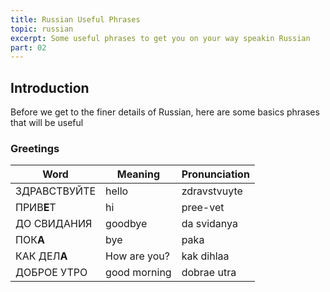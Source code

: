 ```yaml
---
title: Russian Useful Phrases
topic: russian
excerpt: Some useful phrases to get you on your way speakin Russian
part: 02
---
```


## Introduction

Before we get to the finer details of Russian, here are some basics phrases that will be useful

### Greetings

| Word         | Meaning      | Pronunciation |
| ------------ | ------------ | ------------- |
| ЗДРАВСТВУЙТЕ | hello        | zdravstvuyte  |
| ПРИВ**Е**Т   | hi           | pree-vet      |
| ДО СВИДАНИЯ  | goodbye      | da svidanya   |
| ПОК**А**     | bye          | paka          |
| КАК ДЕЛ**А** | How are you? | kak dihlaa    |
| ДОБРОЕ УТРО  | good morning | dobrae utra   |
